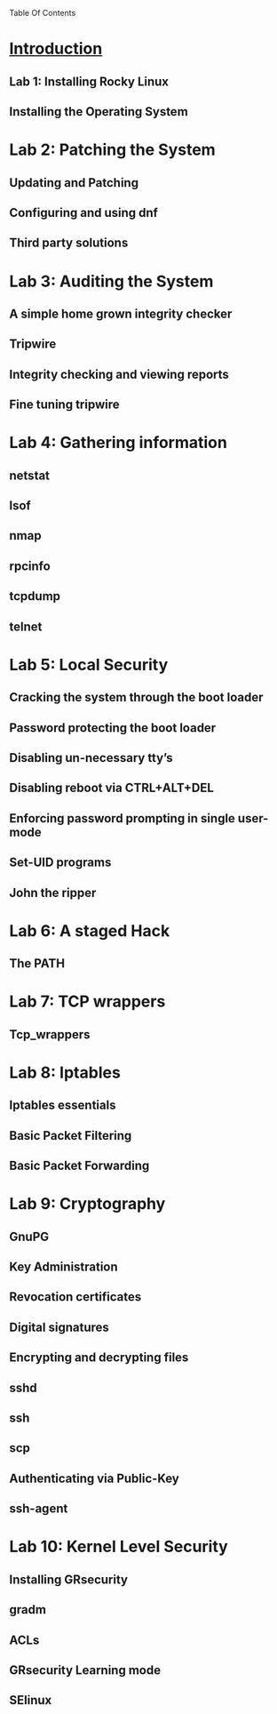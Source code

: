 Table Of Contents
# [Introduction](introduction.md)

## Lab 1: Installing Rocky Linux
## Installing the Operating System

# Lab 2: Patching the System
## Updating and Patching
## Configuring and using dnf
## Third party solutions

# Lab 3: Auditing the System
## A simple home grown integrity checker
## Tripwire
## Integrity checking and viewing reports
## Fine tuning tripwire


# Lab 4: Gathering information
## netstat
## lsof
## nmap
## rpcinfo
## tcpdump
## telnet

# Lab 5: Local Security
## Cracking  the system through the boot loader
## Password protecting the boot loader
## Disabling un-necessary tty’s
## Disabling  reboot via  CTRL+ALT+DEL
## Enforcing password prompting in single user-mode
## Set-UID programs
## John the ripper

# Lab 6: A staged Hack
## The PATH

# Lab 7: TCP wrappers
## Tcp_wrappers

# Lab 8: Iptables
## Iptables essentials
## Basic Packet Filtering
## Basic Packet Forwarding

# Lab 9: Cryptography
## GnuPG
## Key Administration
## Revocation certificates
## Digital signatures
## Encrypting and decrypting files
## sshd
## ssh
## scp
## Authenticating via Public-Key
## ssh-agent

# Lab 10: Kernel Level Security
## Installing GRsecurity
## gradm
## ACLs
## GRsecurity Learning mode
## SElinux
